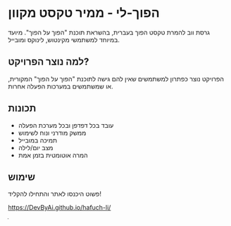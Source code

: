 # הפוך-לי - ממיר טקסט מקוון

גרסת ווב להמרת טקסט הפוך בעברית, בהשראת תוכנת "הפוך על הפוך". מיועד במיוחד למשתמשי מקינטוש, לינוקס ומובייל.

## למה נוצר הפרויקט?
הפרויקט נוצר כפתרון למשתמשים שאין להם גישה לתוכנת "הפוך על הפוך" המקורית, או שמשתמשים במערכות הפעלה אחרות.

## תכונות
- עובד בכל דפדפן ובכל מערכת הפעלה
- ממשק מודרני ונוח לשימוש
- תמיכה במובייל
- מצב יום/לילה
- המרה אוטומטית בזמן אמת

## שימוש
פשוט היכנסו לאתר והתחילו להקליד!

https://DevByAi.github.io/hafuch-li/


ֿ


